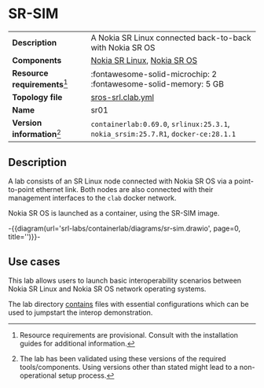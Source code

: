 # SR-SIM

|                               |                                                                                  |
| ----------------------------- | -------------------------------------------------------------------------------- |
| **Description**               | A Nokia SR Linux connected back-to-back with Nokia SR OS                         |
| **Components**                | [Nokia SR Linux][srl], [Nokia SR OS][sros]                                       |
| **Resource requirements**[^1] | :fontawesome-solid-microchip: 2 <br/>:fontawesome-solid-memory: 5 GB             |
| **Topology file**             | [sros-srl.clab.yml][topofile]                                                        |
| **Name**                      | sr01                                                                             |
| **Version information**[^2]   | `containerlab:0.69.0`, `srlinux:25.3.1`, `nokia_srsim:25.7.R1`, `docker-ce:28.1.1` |

## Description

A lab consists of an SR Linux node connected with Nokia SR OS via a point-to-point ethernet link. Both nodes are also connected with their management interfaces to the `clab` docker network.

Nokia SR OS is launched as a container, using the SR-SIM image.

-{{diagram(url='srl-labs/containerlab/diagrams/sr-sim.drawio', page=0, title='')}}-

## Use cases

This lab allows users to launch basic interoperability scenarios between Nokia SR Linux and Nokia SR OS network operating systems.

The lab directory [contains](https://github.com/srl-labs/containerlab/tree/main/lab-examples/sr-sim) files with essential configurations which can be used to jumpstart the interop demonstration.

[srl]: https://www.nokia.com/networks/products/service-router-linux-NOS/
[sros]: https://www.nokia.com/networks/products/service-router-operating-system/
[topofile]: https://github.com/srl-labs/containerlab/tree/main/lab-examples/sr-sim/sros-srl.clab.yml

[^1]: Resource requirements are provisional. Consult with the installation guides for additional information.
[^2]: The lab has been validated using these versions of the required tools/components. Using versions other than stated might lead to a non-operational setup process.

<script type="text/javascript" src="https://viewer.diagrams.net/js/viewer-static.min.js" async></script>

